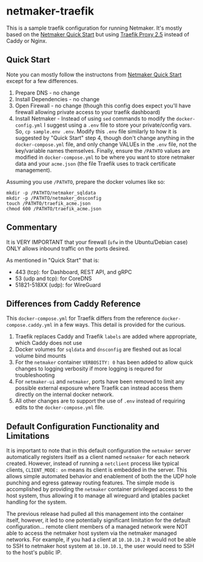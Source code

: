 # netmaker-traefik

This is a sample traefik configuration for running Netmaker. It's mostly based on the [Netmaker Quick Start](https://docs.netmaker.org/quick-start.html) but using [Traefik Proxy 2.5](https://traefik.io/blog/announcing-traefik-proxy-2-5/) instead of Caddy or Nginx.

## Quick Start

Note you can mostly follow the instructons from [Netmaker Quick Start](https://docs.netmaker.org/quick-start.html) except for a few differences.

1. Prepare DNS - no change
2. Install Dependencies - no change
3. Open Firewall - no change (though this config does expect you'll have firewall allowing private access to your traefik dashboard)
4. Install Netmaker - Instead of using `sed` commands to modify the `docker-config.yml` I suggest using a `.env` file to store your private/config vars.
So, `cp sample.env .env`.
Modify this `.env` file similarly to how it is suggested by "Quick Start" step 4, though don't change anything in the `docker-compose.yml` file, and only change VALUEs in the `.env` file, not the key/variable names themselves.
Finally, ensure the `/PATHTO` values are modified in `docker-compose.yml` to be where you want to store netmaker data and your `acme.json` (the file Traefik uses to track certificate management).

Assuming you use `/PATHTO`, prepare the docker volumes like so:

```
mkdir -p /PATHTO/netmaker_sqldata
mkdir -p /PATHTO/netmaker_dnsconfig
touch /PATHTO/traefik_acme.json
chmod 600 /PATHTO/traefik_acme.json
```

## Commentary

It is VERY IMPORTANT that your firewall (`ufw` in the Ubuntu/Debian case) ONLY allows inbound traffic on the ports desired.

As mentioned in "Quick Start" that is:

- 443 (tcp): for Dashboard, REST API, and gRPC
- 53 (udp and tcp): for CoreDNS
- 51821-518XX (udp): for WireGuard


## Differences from Caddy Reference

This `docker-compose.yml` for Traefik differs from the reference `docker-compose.caddy.yml` in a few ways.
This detail is provided for the curious.

1. Traefik replaces Caddy and Traefik `labels` are added where appropriate, which Caddy does not use
2. Docker volumes for `sqldata` and `dnsconfig` are fleshed out as local volume bind mounts
3. For the `netmaker` container `VERBOSITY: 0` has been added to allow quick changes to logging verbosity if more logging is requred for troubleshooting
4. For `netmaker-ui` and `netmaker`, ports have been removed to limit any possible external exposure where Traefik can instead access them directly on the internal docker network.
5. All other changes are to support the use of `.env` instead of requiring edits to the `docker-compose.yml` file.


## Default Configuration Functionality and Limitations

It is important to note that in this default configuration the `netmaker` server automatically registers itself as a client named `netmaker` for each network created. However, instead of running a `netclient` process like typical clients, `CLIENT_MODE: on` means its client is embedded in the server. This allows simple automated behavior and enablement of both the the UDP hole punching and egress gateway routing features. The simple mode is accomplished by providing the `netmaker` container privileged access to the host system, thus allowing it to manage all wireguard and iptables packet handling for the system.

The previous release had pulled all this management into the container itself, however, it led to one potentially significant limitation for the default configuration... remote client members of a managed network were NOT able to access the netmaker host system via the netmaker managed networks. For example, if you had a client at `10.10.10.2` it would not be able to SSH to netmaker host system at `10.10.10.1`, the user would need to SSH to the host's public IP.

